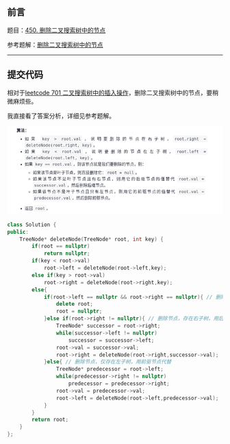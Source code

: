 ## 前言

题目：[450. 删除二叉搜索树中的节点](https://leetcode-cn.com/problems/delete-node-in-a-bst/)

参考题解：[删除二叉搜索树中的节点](https://leetcode-cn.com/problems/delete-node-in-a-bst/solution/shan-chu-er-cha-sou-suo-shu-zhong-de-jie-dian-by-l/)

---

## 提交代码

相对于[leetcode 701 二叉搜索树中的插入操作](https://blog.csdn.net/sinat_38816924/article/details/120429588)，删除二叉搜索树中的节点，要稍微麻烦些。

我直接看了答案分析，详细见参考题解。

![image-20210923110533655](450_删除二叉搜索树中的节点.assets/image-20210923110533655.png) 

```c++
class Solution {
public:
    TreeNode* deleteNode(TreeNode* root, int key) {
        if(root == nullptr)
            return nullptr;
        if(key < root->val)
            root->left = deleteNode(root->left,key);
        else if(key > root->val)
            root->right = deleteNode(root->right,key);
        else{
            if(root->left == nullptr && root->right == nullptr){ // 删除节点为叶子节点，直接删除
                delete root;
                root = nullptr;
            }else if(root->right != nullptr){ // 删除节点，存在右子树，用后继节点替代
                TreeNode* successor = root->right;
                while(successor->left != nullptr)
                    successor = successor->left;
                root->val = successor->val;
                root->right = deleteNode(root->right,successor->val);
            }else{ // 删除节点，仅存在左子树，用前驱节点代替
                TreeNode* predecessor = root->left;
                while(predecessor->right != nullptr)
                    predecessor = predecessor->right;
                root->val = predecessor->val;
                root->left = deleteNode(root->left,predecessor->val);
            }
        }
        return root;
    }
};
```

